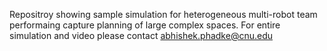 Repositroy showing sample simulation for heterogeneous multi-robot team performaing capture planning of large complex spaces.
For entire simulation and video please contact abhishek.phadke@cnu.edu
